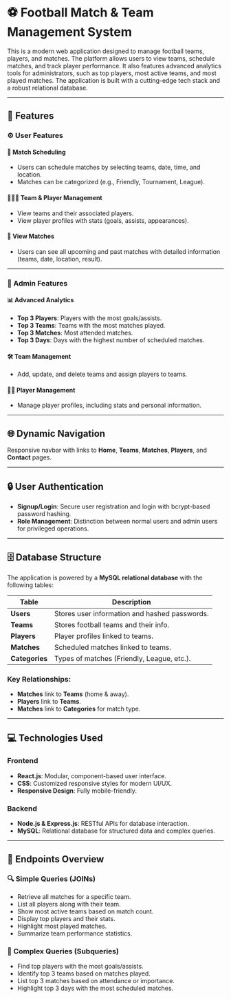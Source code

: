 # ⚽ Football Match & Team Management System

This is a modern web application designed to manage football teams, players, and matches. The platform allows users to view teams, schedule matches, and track player performance. It also features advanced analytics tools for administrators, such as top players, most active teams, and most played matches. The application is built with a cutting-edge tech stack and a robust relational database.

---

## 🚀 Features

### ⚙️ User Features

#### 📅 Match Scheduling
- Users can schedule matches by selecting teams, date, time, and location.
- Matches can be categorized (e.g., Friendly, Tournament, League).

#### 🧑‍🤝‍🧑 Team & Player Management
- View teams and their associated players.
- View player profiles with stats (goals, assists, appearances).

#### 📆 View Matches
- Users can see all upcoming and past matches with detailed information (teams, date, location, result).

---

### 🔑 Admin Features

#### 📊 Advanced Analytics
- **Top 3 Players**: Players with the most goals/assists.
- **Top 3 Teams**: Teams with the most matches played.
- **Top 3 Matches**: Most attended matches.
- **Top 3 Days**: Days with the highest number of scheduled matches.

#### 🛠️ Team Management
- Add, update, and delete teams and assign players to teams.

#### 🧍‍♂️ Player Management
- Manage player profiles, including stats and personal information.

---

## 🌐 Dynamic Navigation
Responsive navbar with links to **Home**, **Teams**, **Matches**, **Players**, and **Contact** pages.

---

## 🔒 User Authentication
- **Signup/Login**: Secure user registration and login with bcrypt-based password hashing.
- **Role Management**: Distinction between normal users and admin users for privileged operations.

---

## 🗄️ Database Structure

The application is powered by a **MySQL relational database** with the following tables:

| Table        | Description                                  |
|--------------|----------------------------------------------|
| **Users**    | Stores user information and hashed passwords.|
| **Teams**    | Stores football teams and their info.        |
| **Players**  | Player profiles linked to teams.             |
| **Matches**  | Scheduled matches linked to teams.           |
| **Categories** | Types of matches (Friendly, League, etc.). |

### Key Relationships:
- **Matches** link to **Teams** (home & away).
- **Players** link to **Teams**.
- **Matches** link to **Categories** for match type.

---

## 💻 Technologies Used

### Frontend
- **React.js**: Modular, component-based user interface.
- **CSS**: Customized responsive styles for modern UI/UX.
- **Responsive Design**: Fully mobile-friendly.

### Backend
- **Node.js & Express.js**: RESTful APIs for database interaction.
- **MySQL**: Relational database for structured data and complex queries.

---

## 🔌 Endpoints Overview

### 🔍 Simple Queries (JOINs)
- Retrieve all matches for a specific team.
- List all players along with their team.
- Show most active teams based on match count.
- Display top players and their stats.
- Highlight most played matches.
- Summarize team performance statistics.

### 🔑 Complex Queries (Subqueries)
- Find top players with the most goals/assists.
- Identify top 3 teams based on matches played.
- List top 3 matches based on attendance or importance.
- Highlight top 3 days with the most scheduled matches.


